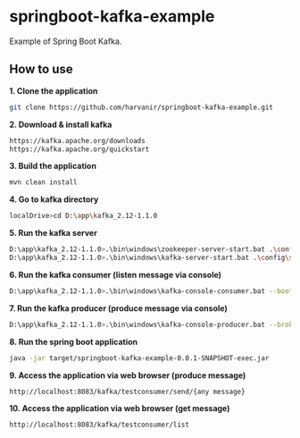 # springboot-kafka-example
Example of Spring Boot Kafka. 

## How to use
**1. Clone the application**

```bash
git clone https://github.com/harvanir/springboot-kafka-example.git
```

**2. Download & install kafka**

```bash
https://kafka.apache.org/downloads
https://kafka.apache.org/quickstart
```

**3. Build the application**

```bash
mvn clean install
```

**4. Go to kafka directory**

```bash
localDrive>cd D:\app\kafka_2.12-1.1.0
```

**5. Run the kafka server**

```bash
D:\app\kafka_2.12-1.1.0>.\bin\windows\zookeeper-server-start.bat .\config\zookeeper.properties
D:\app\kafka_2.12-1.1.0>.\bin\windows\kafka-server-start.bat .\config\server.properties
```

**6. Run the kafka consumer (listen message via console)**

```bash
D:\app\kafka_2.12-1.1.0>.\bin\windows\kafka-console-consumer.bat --bootstrap-server localhost:9092 --topic test --from-beginning
```

**7. Run the kafka producer (produce message via console)**

```bash
D:\app\kafka_2.12-1.1.0>.\bin\windows\kafka-console-producer.bat --broker-list localhost:9092 --topic test
```

**8. Run the spring boot application**

```bash
java -jar target/springboot-kafka-example-0.0.1-SNAPSHOT-exec.jar
```

**9. Access the application via web browser (produce message)**

```
http://localhost:8083/kafka/testconsumer/send/{any message}
```

**10. Access the application via web browser (get message)**

```
http://localhost:8083/kafka/testconsumer/list
```